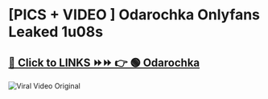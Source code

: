 
 # [PICS + VIDEO ] Odarochka Onlyfans Leaked 1u08s

## <h2><a href="https://clipsfans.com/Odarochka&ref=git">🔗 Click to LINKS ⏩⏩ 👉 🟢 Odarochka </a></h2>

<a href="https://clipsfans.com/Odarochka&ref=git" rel="nofollow" data-target="animated-image.originalLink"><img src="https://i.ibb.co.com/xMMVF88/686577567.gif" alt="Viral Video Original" style="max-width: 100%; display: inline-block;" data-target="animated-image.originalImage"></a>

